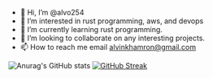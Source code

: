 - 👋 Hi, I’m @alvo254
- 👀 I’m interested in rust programming, aws, and devops 
- 🌱 I’m currently learning rust programming.
- 💞️ I’m looking to collaborate on any interesting projects.
- 📫 How to reach me email alvinkhamron@gmail.com

<!---
alvo254/alvo254 is a ✨ special ✨ repository because its `README.md` (this file) appears on your GitHub profile.
You can click the Preview link to take a look at your changes.
--->
![Anurag's GitHub stats](https://github-readme-stats.vercel.app/api?username=alvo254&show_icons=true&theme=codeSTACKr)
[![GitHub Streak](https://github-readme-streak-stats.herokuapp.com/?user=alvo254&theme=dark)](https://git.io/streak-stats)


